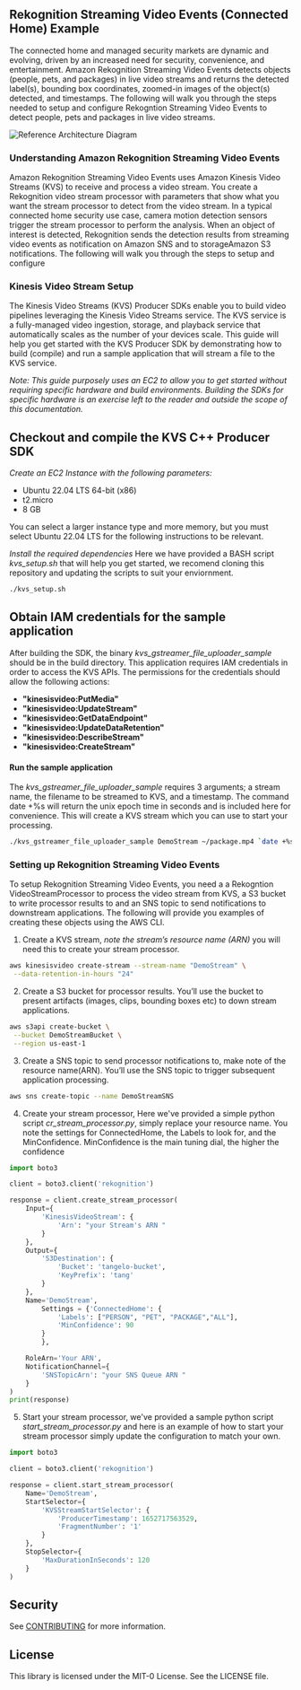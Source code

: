 ## Rekognition Streaming Video Events (Connected Home) Example

The connected home and managed security markets are dynamic and evolving, driven by an increased need for security, convenience, and entertainment. Amazon Rekognition Streaming Video Events detects objects (people, pets, and packages) in live video streams and returns the detected label(s), bounding box coordinates, zoomed-in images of the object(s) detected, and timestamps. The following will walk you through the steps needed to setup and configure Rekogntion Streaming Video Events to detect people, pets and packages in live video streams.


![Reference Architecture Diagram](https://github.com/aws-samples/rekognition-streaming-video-events/blob/main/img/sve_architecture.jpg?raw=true)

### Understanding Amazon Rekognition Streaming Video Events

Amazon Rekognition Streaming Video Events uses Amazon Kinesis Video Streams (KVS) to receive and process a video stream. You create a Rekognition video stream processor with parameters that show what you want the stream processor to detect from the video stream. In a typical connected home security use case, camera motion detection sensors trigger the stream processor to perform the analysis. When an object of interest is detected, Rekognition sends the detection results from streaming video events as notification on Amazon SNS and to storageAmazon S3 notifications. The following will walk you through the steps to setup and configure 

### Kinesis Video Stream Setup 

The Kinesis Video Streams (KVS) Producer SDKs enable you to build video pipelines leveraging the Kinesis Video Streams service.  The KVS service is a fully-managed video ingestion, storage, and playback service that automatically scales as the number of your devices scale.  This guide will help you get started with the KVS Producer SDK by demonstrating how to build (compile) and run a sample application that will stream a file to the KVS service.  

*Note: This guide purposely uses an EC2 to allow you to get started without requiring specific hardware and build environments.  Building the SDKs for specific hardware is an exercise left to the reader and outside the scope of this documentation.*

## Checkout and compile the KVS C++ Producer SDK

*Create an EC2 Instance with the following parameters:*

- Ubuntu 22.04 LTS 64-bit (x86)
- t2.micro
- 8 GB

You can select a larger instance type and more memory, but you must select Ubuntu 22.04 LTS for the following instructions to be relevant.

*Install the required dependencies*
Here we have provided a BASH script *kvs_setup.sh* that will help you get started, we recomend cloning this repository and updating the scripts to suit your enviornment. 

```bash 
./kvs_setup.sh
```

## Obtain IAM credentials for the sample application

After building the SDK, the binary *kvs_gstreamer_file_uploader_sample* should be in the build directory.  This application requires IAM credentials in order to access the KVS APIs.  The permissions for the credentials should allow the following actions:
 
- **"kinesisvideo:PutMedia"** 
- **"kinesisvideo:UpdateStream"** 
- **"kinesisvideo:GetDataEndpoint"** 
- **"kinesisvideo:UpdateDataRetention"** 
- **"kinesisvideo:DescribeStream"** 
- **"kinesisvideo:CreateStream"** 

#### Run the sample application

The *kvs_gstreamer_file_uploader_sample* requires 3 arguments; a stream name, the filename to be streamed to KVS, and a timestamp.  The command date +%s will return the unix epoch time in seconds and is included here for convenience. This will create a KVS stream which you can use to start your processing.

```bash
./kvs_gstreamer_file_uploader_sample DemoStream ~/package.mp4 `date +%s`
```

### Setting up Rekognition Streaming Video Events 

To setup Rekognition Streaming Video Events, you need a a Rekogntion VideoStreamProcessor to process the video stream from KVS, a S3 bucket to write processor results to and an SNS topic to send notifications to downstream applications. The following will provide you examples of creating these objects using the AWS CLI. 

1. Create a KVS stream, *note the stream’s resource name (ARN)* you will need this to create your stream processor.  

```bash
aws kinesisvideo create-stream --stream-name "DemoStream" \
 --data-retention-in-hours "24"
```
2. Create a S3 bucket for processor results. You’ll use the bucket to present artifacts (images, clips, bounding boxes etc) to down stream applications. 

```bash
aws s3api create-bucket \
 --bucket DemoStreamBucket \
 --region us-east-1
```
3. Create a SNS topic to send processor notifications to, make note of the resource name(ARN). You’ll use the SNS topic to trigger subsequent application processing. 

```bash
aws sns create-topic --name DemoStreamSNS
```

4. Create your stream processor, Here we've provided a simple python script *cr_stream_processor.py*, simply replace your resource name. You note the settings for ConnectedHome, the Labels to look for, and the MinConfidence. MinConfidence is the main tuning dial, the higher the confidence 

```python
import boto3

client = boto3.client('rekognition')

response = client.create_stream_processor(
    Input={
        'KinesisVideoStream': {
            'Arn': "your Stream's ARN "
        }
    },
    Output={
        'S3Destination': {
            'Bucket': 'tangelo-bucket',
            'KeyPrefix': 'tang'
        }
    },
    Name='DemoStream',
        Settings = {'ConnectedHome': {
            'Labels': ["PERSON", "PET", "PACKAGE","ALL"],
            'MinConfidence': 90
        }
        },

    RoleArn='Your ARN',
    NotificationChannel={
        'SNSTopicArn': "your SNS Queue ARN "
    }
)
print(response)
```

5. Start your stream processor, we've provided a sample python script *start_stream_processor.py* and here is an example of how to start your stream processor simply update the configuration to match your own. 

```python
import boto3

client = boto3.client('rekognition')

response = client.start_stream_processor(
    Name='DemoStream',
    StartSelector={
        'KVSStreamStartSelector': {
            'ProducerTimestamp': 1652717563529,
            'FragmentNumber': '1'
        }
    },
    StopSelector={
        'MaxDurationInSeconds': 120
    }
)
```



## Security

See [CONTRIBUTING](CONTRIBUTING.md#security-issue-notifications) for more information.

## License

This library is licensed under the MIT-0 License. See the LICENSE file.


